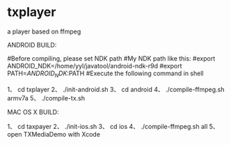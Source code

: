 txplayer
========

a player based on ffmpeg


ANDROID BUILD:

#Before compiling, please set NDK path
#My NDK path like this:
#export ANDROID_NDK=/home/yyl/javatool/android-ndk-r9d
#export PATH=${ANDROID_NDK}:$PATH
#Execute the following command in shell 

1、 cd txplayer
2、 ./init-android.sh
3、 cd android
4、 ./compile-ffmpeg.sh armv7a
5、 ./compile-tx.sh



MAC OS X BUILD:

1、 cd taxpayer
2、 ./init-ios.sh
3、 cd ios
4、 ./compile-ffmpeg.sh all
5、 open TXMediaDemo with Xcode

